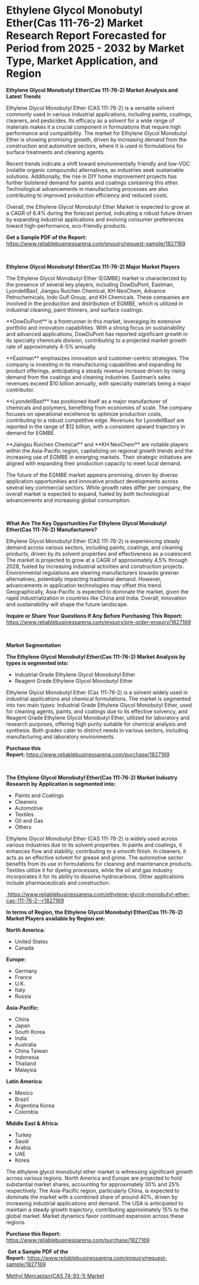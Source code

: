 <p><h1>Ethylene Glycol Monobutyl Ether(Cas 111-76-2) Market Research Report Forecasted for Period from 2025 -  2032 by Market Type, Market Application, and Region</h1></p><p><strong>Ethylene Glycol Monobutyl Ether(Cas 111-76-2) Market Analysis and Latest Trends</strong></p>
<p><p>Ethylene Glycol Monobutyl Ether (CAS 111-76-2) is a versatile solvent commonly used in various industrial applications, including paints, coatings, cleaners, and pesticides. Its efficacy as a solvent for a wide range of materials makes it a crucial component in formulations that require high performance and compatibility. The market for Ethylene Glycol Monobutyl Ether is showing promising growth, driven by increasing demand from the construction and automotive sectors, where it is used in formulations for surface treatments and cleaning agents.</p><p>Recent trends indicate a shift toward environmentally friendly and low-VOC (volatile organic compounds) alternatives, as industries seek sustainable solutions. Additionally, the rise in DIY home improvement projects has further bolstered demand for paints and coatings containing this ether. Technological advancements in manufacturing processes are also contributing to improved production efficiency and reduced costs. </p><p>Overall, the Ethylene Glycol Monobutyl Ether Market is expected to grow at a CAGR of 6.4% during the forecast period, indicating a robust future driven by expanding industrial applications and evolving consumer preferences toward high-performance, eco-friendly products.</p></p>
<p><strong>Get a Sample PDF of the Report:&nbsp;</strong> <a href="https://www.reliablebusinessarena.com/enquiry/request-sample/1827169?utm_campaign=2259&utm_medium=2&utm_source=Github&utm_content=ia&utm_term=03022025&utm_id=ethylene-glycol-monobutyl-ethercas-111-76-2">https://www.reliablebusinessarena.com/enquiry/request-sample/1827169</a></p>
<p>&nbsp;</p>
<p><strong>Ethylene Glycol Monobutyl Ether(Cas 111-76-2) Major Market Players</strong></p>
<p><p>The Ethylene Glycol Monobutyl Ether (EGMBE) market is characterized by the presence of several key players, including DowDuPont, Eastman, LyondellBasf, Jiangsu Ruichen Chemical, KH NeoChem, Advance Petrochemicals, Indo Gulf Group, and KH Chemicals. These companies are involved in the production and distribution of EGMBE, which is utilized in industrial cleaning, paint thinners, and surface coatings.</p><p>**DowDuPont** is a frontrunner in this market, leveraging its extensive portfolio and innovation capabilities. With a strong focus on sustainability and advanced applications, DowDuPont has reported significant growth in its specialty chemicals division, contributing to a projected market growth rate of approximately 4-5% annually.</p><p>**Eastman** emphasizes innovation and customer-centric strategies. The company is investing in its manufacturing capabilities and expanding its product offerings, anticipating a steady revenue increase driven by rising demand from the coatings and cleaning industries. Eastman’s sales revenues exceed $10 billion annually, with specialty materials being a major contributor.</p><p>**LyondellBasf** has positioned itself as a major manufacturer of chemicals and polymers, benefiting from economies of scale. The company focuses on operational excellence to optimize production costs, contributing to a robust competitive edge. Revenues for LyondellBasf are reported in the range of $12 billion, with a consistent upward trajectory in demand for EGMBE.</p><p>**Jiangsu Ruichen Chemical** and **KH NeoChem** are notable players within the Asia-Pacific region, capitalizing on regional growth trends and the increasing use of EGMBE in emerging markets. Their strategic initiatives are aligned with expanding their production capacity to meet local demand.</p><p>The future of the EGMBE market appears promising, driven by diverse application opportunities and innovative product developments across several key commercial sectors. While growth rates differ per company, the overall market is expected to expand, fueled by both technological advancements and increasing global consumption.</p></p>
<p>&nbsp;</p>
<p><strong>What Are The Key Opportunities For Ethylene Glycol Monobutyl Ether(Cas 111-76-2) Manufacturers?</strong></p>
<p><p>Ethylene Glycol Monobutyl Ether (CAS 111-76-2) is experiencing steady demand across various sectors, including paints, coatings, and cleaning products, driven by its solvent properties and effectiveness as a coalescent. The market is projected to grow at a CAGR of approximately 4.5% through 2028, fueled by increasing industrial activities and construction projects. Environmental regulations are steering manufacturers towards greener alternatives, potentially impacting traditional demand. However, advancements in application technologies may offset this trend. Geographically, Asia-Pacific is expected to dominate the market, given the rapid industrialization in countries like China and India. Overall, innovation and sustainability will shape the future landscape.</p></p>
<p><strong>Inquire or Share Your Questions If Any Before Purchasing This Report:</strong> <a href="https://www.reliablebusinessarena.com/enquiry/pre-order-enquiry/1827169?utm_campaign=2259&utm_medium=2&utm_source=Github&utm_content=ia&utm_term=03022025&utm_id=ethylene-glycol-monobutyl-ethercas-111-76-2">https://www.reliablebusinessarena.com/enquiry/pre-order-enquiry/1827169</a></p>
<p>&nbsp;</p>
<p><strong>Market Segmentation</strong></p>
<p><strong>The Ethylene Glycol Monobutyl Ether(Cas 111-76-2) Market Analysis by types is segmented into:</strong></p>
<p><ul><li>Industrial Grade Ethylene Glycol Monobutyl Ether</li><li>Reagent Grade Ethylene Glycol Monobutyl Ether</li></ul></p>
<p><p>Ethylene Glycol Monobutyl Ether (Cas 111-76-2) is a solvent widely used in industrial applications and chemical formulations. The market is segmented into two main types: Industrial Grade Ethylene Glycol Monobutyl Ether, used for cleaning agents, paints, and coatings due to its effective solvency, and Reagent Grade Ethylene Glycol Monobutyl Ether, utilized for laboratory and research purposes, offering high purity suitable for chemical analysis and synthesis. Both grades cater to distinct needs in various sectors, including manufacturing and laboratory environments.</p></p>
<p><strong>Purchase this Report:&nbsp;</strong><a href="https://www.reliablebusinessarena.com/purchase/1827169?utm_campaign=2259&utm_medium=2&utm_source=Github&utm_content=ia&utm_term=03022025&utm_id=ethylene-glycol-monobutyl-ethercas-111-76-2">https://www.reliablebusinessarena.com/purchase/1827169</a></p>
<p>&nbsp;</p>
<p><strong>The Ethylene Glycol Monobutyl Ether(Cas 111-76-2) Market Industry Research by Application is segmented into:</strong></p>
<p><ul><li>Paints and Coatings</li><li>Cleaners</li><li>Automotive</li><li>Textiles</li><li>Oil and Gas</li><li>Others</li></ul></p>
<p><p>Ethylene Glycol Monobutyl Ether (CAS 111-76-2) is widely used across various industries due to its solvent properties. In paints and coatings, it enhances flow and stability, contributing to a smooth finish. In cleaners, it acts as an effective solvent for grease and grime. The automotive sector benefits from its use in formulations for cleaning and maintenance products. Textiles utilize it for dyeing processes, while the oil and gas industry incorporates it for its ability to dissolve hydrocarbons. Other applications include pharmaceuticals and construction.</p></p>
<p><a href="https://www.reliablebusinessarena.com/ethylene-glycol-monobutyl-ether-cas-111-76-2--r1827169?utm_campaign=2259&utm_medium=2&utm_source=Github&utm_content=ia&utm_term=03022025&utm_id=ethylene-glycol-monobutyl-ethercas-111-76-2">&nbsp;https://www.reliablebusinessarena.com/ethylene-glycol-monobutyl-ether-cas-111-76-2--r1827169</a></p>
<p><strong>In terms of Region, the Ethylene Glycol Monobutyl Ether(Cas 111-76-2) Market Players available by Region are:</strong></p>
<p>
    <p> <strong> North America: </strong>
        <ul>
            <li>United States</li>
            <li>Canada</li>
        </ul>
        </p> 
    <p> <strong> Europe: </strong>
        <ul>
            <li>Germany</li>
            <li>France</li>
            <li>U.K.</li>
            <li>Italy</li>
            <li>Russia</li>
        </ul>
        </p> 
    <p> <strong> Asia-Pacific: </strong>
        <ul>
            <li>China</li>
            <li>Japan</li>
            <li>South Korea</li>
            <li>India</li>
            <li>Australia</li>
            <li>China Taiwan</li>
            <li>Indonesia</li>
            <li>Thailand</li>
            <li>Malaysia</li>
        </ul>
        </p> 
    <p> <strong> Latin America: </strong>
        <ul>
            <li>Mexico</li>
            <li>Brazil</li>
            <li>Argentina Korea</li>
            <li>Colombia</li>
        </ul>
        </p> 
    <p> <strong> Middle East & Africa: </strong>
        <ul>
            <li>Turkey</li>
            <li>Saudi</li>
            <li>Arabia</li>
            <li>UAE</li>
            <li>Korea</li>
        </ul>
    </p>
    </p>
<p><p>The ethylene glycol monobutyl ether market is witnessing significant growth across various regions. North America and Europe are projected to hold substantial market shares, accounting for approximately 30% and 25% respectively. The Asia-Pacific region, particularly China, is expected to dominate the market with a combined share of around 40%, driven by increasing industrial applications and demand. The USA is anticipated to maintain a steady growth trajectory, contributing approximately 15% to the global market. Market dynamics favor continued expansion across these regions.</p></p>
<p><strong>Purchase this Report: </strong><a href="https://www.reliablebusinessarena.com/purchase/1827169?utm_campaign=2259&utm_medium=2&utm_source=Github&utm_content=ia&utm_term=03022025&utm_id=ethylene-glycol-monobutyl-ethercas-111-76-2">https://www.reliablebusinessarena.com/purchase/1827169</a></p>
<p>&nbsp;<strong>Get a Sample PDF of the Report:&nbsp;&nbsp;</strong><a href="https://www.reliablebusinessarena.com/enquiry/request-sample/1827169?utm_campaign=2259&utm_medium=2&utm_source=Github&utm_content=ia&utm_term=03022025&utm_id=ethylene-glycol-monobutyl-ethercas-111-76-2">https://www.reliablebusinessarena.com/enquiry/request-sample/1827169</a></p>
<p><strong></strong></p>
<p><p><a href="https://github.com/sherikacas30/Market-Research-Report-List-1/blob/main/methyl-mercaptancas-74-93-1-market.md?utm_campaign=2259&utm_medium=2&utm_source=Github&utm_content=ia&utm_term=03022025&utm_id=ethylene-glycol-monobutyl-ethercas-111-76-2">Methyl Mercaptan(CAS 74-93-1) Market</a></p></p>